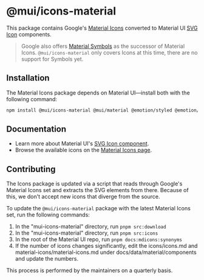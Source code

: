 # @mui/icons-material

<!-- #host-reference -->

This package contains Google's [Material Icons](https://fonts.google.com/icons?icon.set=Material+Icons) converted to Material UI [SVG Icon](https://mui.com/material-ui/icons/#svgicon) components.

> Google also offers [Material Symbols](https://fonts.google.com/icons?icon.set=Material+Symbols) as the successor of Material Icons. `@mui/icons-material` only covers Icons at this time, there are no support for Symbols yet.

## Installation

The Material Icons package depends on Material UI—install both with the following command:

<!-- #npm-tag-reference -->

```bash
npm install @mui/icons-material @mui/material @emotion/styled @emotion/react
```

## Documentation

<!-- #host-reference -->

- Learn more about Material UI's [SVG Icon component](https://mui.com/material-ui/icons/#svgicon).
- Browse the available icons on the [Material Icons page](https://mui.com/material-ui/material-icons/).

## Contributing

The Icons package is updated via a script that reads through Google's Material Icons set and extracts the SVG elements from there. Because of this, we don't accept new icons that diverge from the source.

To update the `@mui/icons-material` package with the latest Material Icons set, run the following commands:

1. In the "mui-icons-material" directory, run `pnpm src:download`
2. In the "mui-icons-material" directory, run `pnpm src:icons`
3. In the root of the Material UI repo, run `pnpm docs:mdicons:synonyms`
4. If the number of icons changes significantly, edit the icons/icons.md and material-icons/material-icons.md under docs/data/material/components and update the numbers.

This process is performed by the maintainers on a quarterly basis.
